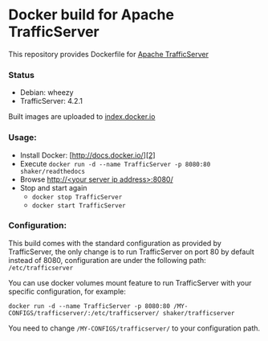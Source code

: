 Docker build for Apache TrafficServer
================================

This repository provides Dockerfile for [Apache TrafficServer][0] 

### Status
- Debian: wheezy
- TrafficServer: 4.2.1

Built images are uploaded to [index.docker.io][1]

### Usage:

 - Install Docker: [http://docs.docker.io/][2]
 - Execute
 `docker run -d --name TrafficServer -p 8080:80 shaker/readthedocs`
 - Browse [http://&lt;your server ip address&gt;:8080/][3]
 - Stop and start again
   - `docker stop TrafficServer`
   - `docker start TrafficServer`

### Configuration:

This build comes with the standard configuration as provided by TrafficServer, the only change is to run TrafficServer on port 80 by default instead of 8080, configuration are under the following path: `/etc/trafficserver`

You can use docker volumes mount feature to run TrafficServer with your specific configuration, for example:

`docker run -d --name TrafficServer -p 8080:80 /MY-CONFIGS/trafficserver/:/etc/trafficserver/ shaker/trafficserver`

You need to change `/MY-CONFIGS/trafficserver/` to your configuration path.

  [0]: http://trafficserver.apache.org/
  [1]: https://index.docker.io/u/shaker/
  [2]: http://docs.docker.io/en/latest/ "docs.docker.io"
  [3]: http://127.0.0.1:8080/
